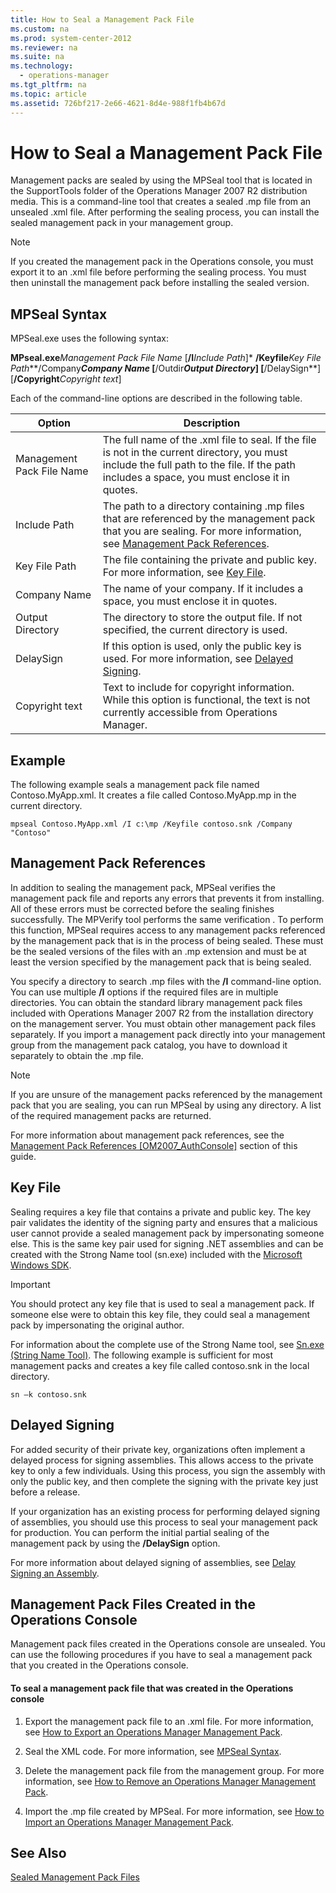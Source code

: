 ```yaml
---
title: How to Seal a Management Pack File
ms.custom: na
ms.prod: system-center-2012
ms.reviewer: na
ms.suite: na
ms.technology: 
  - operations-manager
ms.tgt_pltfrm: na
ms.topic: article
ms.assetid: 726bf217-2e66-4621-8d4e-988f1fb4b67d
---
```

# How to Seal a Management Pack File
Management packs are sealed by using the MPSeal tool that is located in the SupportTools folder of the Operations Manager 2007 R2 distribution media. This is a command\-line tool that creates a sealed .mp file from an unsealed .xml file. After performing the sealing process, you can install the sealed management pack in your management group.

> [!NOTE]
> If you created the management pack in the Operations console, you must export it to an .xml file before performing the sealing process. You must then uninstall the management pack before installing the sealed version.

## <a name="MPSeal"></a>MPSeal Syntax
MPSeal.exe uses the following syntax:

**MPseal.exe***Management Pack File Name* \[**\/I***Include Path*\]\* **\/Keyfile***Key File Path***\/Company***Company Name* \[**\/Outdir***Output Directory*\] \[**\/DelaySign**\] \[**\/Copyright***Copyright text*\]

Each of the command\-line options are described in the following table.

|Option|Description|
|----------|---------------|
|Management Pack File Name|The full name of the .xml file to seal. If the file is not in the current directory, you must include the full path to the file. If the path includes a space, you must enclose it in quotes.|
|Include Path|The path to a directory containing .mp files that are referenced by the management pack that you are sealing. For more information, see [Management Pack References](../Topic/How-to-Seal-a-Management-Pack-File.md#MPReferences).|
|Key File Path|The file containing the private and public key. For more information, see [Key File](../Topic/How-to-Seal-a-Management-Pack-File.md#KeyFile).|
|Company Name|The name of your company. If it includes a space, you must enclose it in quotes.|
|Output Directory|The directory to store the output file. If not specified, the current directory is used.|
|DelaySign|If this option is used, only the public key is used. For more information, see [Delayed Signing](../Topic/How-to-Seal-a-Management-Pack-File.md#DelayedSigning).|
|Copyright text|Text to include for copyright information. While this option is functional, the text is not currently accessible from Operations Manager.|

## Example
The following example seals a management pack file named Contoso.MyApp.xml. It creates a file called Contoso.MyApp.mp in the current directory.

```
mpseal Contoso.MyApp.xml /I c:\mp /Keyfile contoso.snk /Company "Contoso"
```

## <a name="MPReferences"></a>Management Pack References
In addition to sealing the management pack, MPSeal verifies the management pack file and reports any errors that prevents it from installing. All of these errors must be corrected before the sealing finishes successfully. The MPVerify tool performs the same verification . To perform this function, MPSeal requires access to any management packs referenced by the management pack that is in the process of being sealed. These must be the sealed versions of the files with an .mp extension and must be at least the version specified by the management pack that is being sealed.

You specify a directory to search .mp files with the **\/I** command\-line option. You can use multiple **\/I** options if the required files are in multiple directories. You can obtain the standard library management pack files included with Operations Manager 2007 R2 from the installation directory on the management server. You must obtain other management pack files separately. If you import a management pack directly into your management group from the management pack catalog, you have to download it separately to obtain the .mp file.

> [!NOTE]
> If you are unsure of the management packs referenced by the management pack that you are sealing, you can run MPSeal by using any directory. A list of the required management packs are returned.

For more information about management pack references, see the [Management Pack References \[OM2007\_AuthConsole\]](assetId:///2a17c71d-8cab-45a1-9b01-63e8ec4dbd4c) section of this guide.

## <a name="KeyFile"></a>Key File
Sealing requires a key file that contains a private and public key. The key pair validates the identity of the signing party and ensures that a malicious user cannot provide a sealed management pack by impersonating someone else. This is the same key pair used for signing .NET assemblies and can be created with the Strong Name tool \(sn.exe\) included with the [Microsoft Windows SDK](http://go.microsoft.com/fwlink/?LinkID=231265).

> [!IMPORTANT]
> You should protect any key file that is used to seal a management pack. If someone else were to obtain this key file, they could seal a management pack by impersonating the original author.

For information about the complete use of the Strong Name tool, see [Sn.exe \(String Name Tool\)](http://go.microsoft.com/fwlink/?LinkID=231266). The following example is sufficient for most management packs and creates a key file called contoso.snk in the local directory.

```
sn –k contoso.snk
```

## <a name="DelayedSigning"></a>Delayed Signing
For added security of their private key, organizations often implement a delayed process for signing assemblies. This allows access to the private key to only a few individuals. Using this process, you sign the assembly with only the public key, and then complete the signing with the private key just before a release.

If your organization has an existing process for performing delayed signing of assemblies, you should use this process to seal your management pack for production. You can perform the initial partial sealing of the management pack by using the **\/DelaySign** option.

For more information about delayed signing of assemblies, see [Delay Signing an Assembly](http://go.microsoft.com/fwlink/?LinkID=231267).

## <a name="OperationsConsole"></a>Management Pack Files Created in the Operations Console
Management pack files created in the Operations console are unsealed. You can use the following procedures if you have to seal a management pack that you created in the Operations console.

#### To seal a management pack file that was created in the Operations console

1.  Export the management pack file to an .xml file. For more information, see [How to Export an Operations Manager Management Pack](../Topic/How-to-Export-an-Operations-Manager-Management-Pack.md).

2.  Seal the XML code. For more information, see [MPSeal Syntax](../Topic/How-to-Seal-a-Management-Pack-File.md#MPSeal).

3.  Delete the management pack file from the management group. For more information, see [How to Remove an Operations Manager Management Pack](../Topic/How-to-Remove-an-Operations-Manager-Management-Pack.md).

4.  Import the .mp file created by MPSeal. For more information, see [How to Import an Operations Manager Management Pack](../Topic/How-to-Import-an-Operations-Manager-Management-Pack.md).

## See Also
[Sealed Management Pack Files](../Topic/Sealed-Management-Pack-Files.md)


